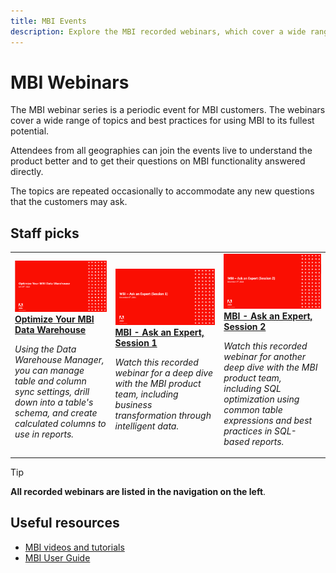 ```yaml
---
title: MBI Events
description: Explore the MBI recorded webinars, which cover a wide range of topics and best practices for using MBI to its fullest potential.
---
```

# MBI Webinars

The MBI webinar series is a periodic event for MBI customers. The webinars cover a wide range of topics and best practices for using MBI to its fullest potential. 

Attendees from all geographies can join the events live to understand the product better and to get their questions on MBI functionality answered directly. 

The topics are repeated occasionally to accommodate any new questions that the customers may ask.

## Staff picks

<table>
<tr>
  <td>
    <a href="https://experienceleague.adobe.com/docs/commerce-events/events/mbi/2021/optimize-data-warehouse.html">
      <img alt="Optimize Your MBI Data Warehouse" src="./assets/optimize-data-warehouse.png" />
    </a>
     <div>
      <a href="https://experienceleague.adobe.com/docs/commerce-events/events/mbi/2021/optimize-data-warehouse.html">
        <strong>Optimize Your MBI Data Warehouse</strong>
      </a>
    </div>
    <p>
    <em>Using the Data Warehouse Manager, you can manage table and column sync settings, drill down into a table's schema, and create calculated columns to use in reports.</em>
    <p>
  </td>
  <td>
    <a href="https://experienceleague.adobe.com/docs/commerce-events/events/mbi/2021/ask-expert.html?lang=en#session-1">
      <img alt="MBI - Ask an Expert, session 1" src="./assets/ask-expert-1.png" />
    </a>
     <div>
      <a href="https://experienceleague.adobe.com/docs/commerce-events/events/mbi/2021/ask-expert.html?lang=en#session-1">
        <strong>MBI - Ask an Expert, Session 1</strong>
      </a>
    </div>
    <p>
    <em>Watch this recorded webinar for a deep dive with the MBI product team, including business transformation through intelligent data.</em>
    <p>
  </td>
  <td>
    <a href="https://experienceleague.adobe.com/docs/commerce-events/events/mbi/2021/ask-expert.html?lang=en#session-2">
      <img alt="MBI - Ask an Expert, session 2" src="./assets/ask-expert-2.png" />
    </a>
     <div>
      <a href="https://experienceleague.adobe.com/docs/commerce-events/events/mbi/2021/ask-expert.html?lang=en#session-2">
        <strong>MBI - Ask an Expert, Session 2</strong>
      </a>
    </div>
    <p>
    <em>Watch this recorded webinar for another deep dive with the MBI product team, including SQL optimization using common table expressions and best practices in SQL-based reports.</em>
    <p>
  </td>
</tr>
</table>

>[!TIP]
>
>**All recorded webinars are listed in the navigation on the left**.

## Useful resources

- [MBI videos and tutorials](https://experienceleague.adobe.com/docs/commerce-learn/tutorials/mbi/filter-sets.html)
- [MBI User Guide](https://experienceleague.adobe.com/docs/commerce-business-intelligence/mbi/guide-overview.html)
